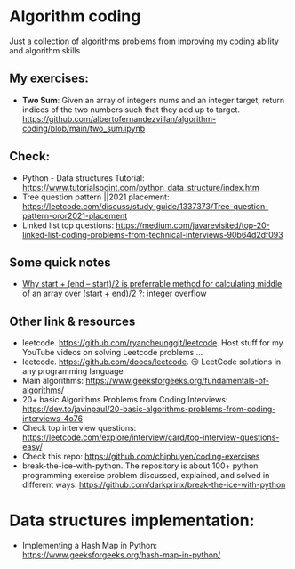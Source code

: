 # Algorithm coding
Just a collection of algorithms problems from improving my coding ability and algorithm skills

## My exercises:

* **Two Sum**: Given an array of integers nums and an integer target, return indices of the two numbers such that they add up to target. https://github.com/albertofernandezvillan/algorithm-coding/blob/main/two_sum.ipynb

## Check:
 * Python - Data structures Tutorial: https://www.tutorialspoint.com/python_data_structure/index.htm
 * Tree question pattern ||2021 placement: https://leetcode.com/discuss/study-guide/1337373/Tree-question-pattern-oror2021-placement
 * Linked list top questions: https://medium.com/javarevisited/top-20-linked-list-coding-problems-from-technical-interviews-90b64d2df093

## Some quick notes
* [Why start + (end – start)/2 is preferrable method for calculating middle of an array over (start + end)/2 ?](https://www.geeksforgeeks.org/start-end-start2-preferrable-method-calculating-middle-array-start-end2/): integer overflow

## Other link & resources
* leetcode. https://github.com/ryancheunggit/leetcode. Host stuff for my YouTube videos on solving Leetcode problems ...
* leetcode. https://github.com/doocs/leetcode. 😏 LeetCode solutions in any programming language
* Main algorithms: https://www.geeksforgeeks.org/fundamentals-of-algorithms/
* 20+ basic Algorithms Problems from Coding Interviews: https://dev.to/javinpaul/20-basic-algorithms-problems-from-coding-interviews-4o76
* Check top interview questions: https://leetcode.com/explore/interview/card/top-interview-questions-easy/
* Check this repo: https://github.com/chiphuyen/coding-exercises
* break-the-ice-with-python. The repository is about 100+ python programming exercise problem discussed, explained, and solved in different ways. https://github.com/darkprinx/break-the-ice-with-python

# Data structures implementation:
* Implementing a Hash Map in Python: https://www.geeksforgeeks.org/hash-map-in-python/


